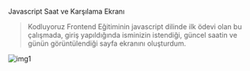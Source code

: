 Javascript Saat ve Karşılama Ekranı

>Kodluyoruz Frontend Eğitiminin javascript dilinde ilk ödevi olan bu çalışmada, giriş yapıldığında isminizin istendiği, güncel saatin ve günün görüntülendiği sayfa ekranını oluşturdum.

![img1](https://user-images.githubusercontent.com/104850860/171874221-68f22500-f69a-4f18-a129-e2f7e237ed46.JPG)



